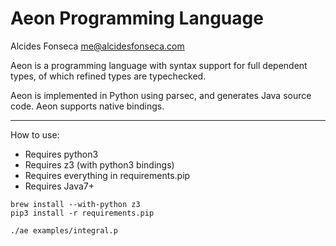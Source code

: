 Aeon Programming Language
=========================

Alcides Fonseca <me@alcidesfonseca.com>


Aeon is a programming language with syntax support for full dependent types, of which refined types are typechecked.

Aeon is implemented in Python using parsec, and generates Java source code. Aeon supports native bindings.

-----------

How to use:

* Requires python3
* Requires z3 (with python3 bindings)
* Requires everything in requirements.pip
* Requires Java7+

```
brew install --with-python z3
pip3 install -r requirements.pip
```

```
./ae examples/integral.p
```